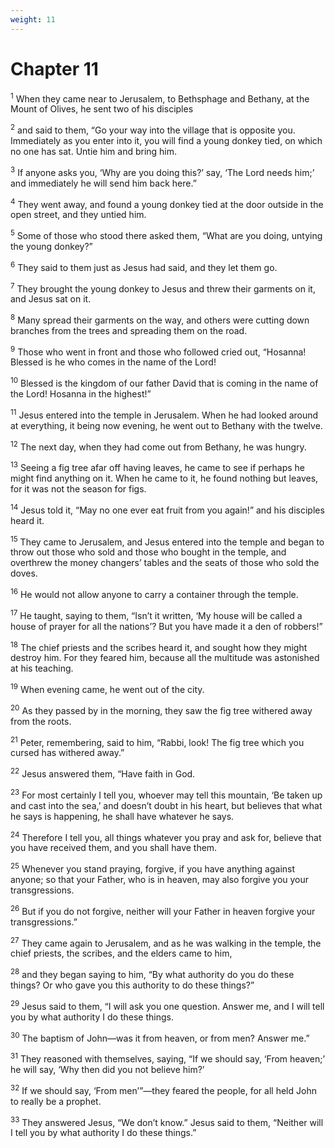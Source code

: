 ```yaml
---
weight: 11
---
```


# Chapter 11

<sup>1</sup> When they came near to Jerusalem, to Bethsphage and Bethany, at the Mount of Olives, he sent two of his disciples 

<sup>2</sup> and said to them, “Go your way into the village that is opposite you. Immediately as you enter into it, you will find a young donkey tied, on which no one has sat. Untie him and bring him. 

<sup>3</sup> If anyone asks you, ‘Why are you doing this?’ say, ‘The Lord needs him;’ and immediately he will send him back here.” 

<sup>4</sup> They went away, and found a young donkey tied at the door outside in the open street, and they untied him. 

<sup>5</sup> Some of those who stood there asked them, “What are you doing, untying the young donkey?” 

<sup>6</sup> They said to them just as Jesus had said, and they let them go. 

<sup>7</sup> They brought the young donkey to Jesus and threw their garments on it, and Jesus sat on it. 

<sup>8</sup> Many spread their garments on the way, and others were cutting down branches from the trees and spreading them on the road. 

<sup>9</sup> Those who went in front and those who followed cried out, “Hosanna! Blessed is he who comes in the name of the Lord! 

<sup>10</sup> Blessed is the kingdom of our father David that is coming in the name of the Lord! Hosanna in the highest!” 

<sup>11</sup> Jesus entered into the temple in Jerusalem. When he had looked around at everything, it being now evening, he went out to Bethany with the twelve. 

<sup>12</sup> The next day, when they had come out from Bethany, he was hungry. 

<sup>13</sup> Seeing a fig tree afar off having leaves, he came to see if perhaps he might find anything on it. When he came to it, he found nothing but leaves, for it was not the season for figs. 

<sup>14</sup> Jesus told it, “May no one ever eat fruit from you again!” and his disciples heard it. 

<sup>15</sup> They came to Jerusalem, and Jesus entered into the temple and began to throw out those who sold and those who bought in the temple, and overthrew the money changers’ tables and the seats of those who sold the doves. 

<sup>16</sup> He would not allow anyone to carry a container through the temple. 

<sup>17</sup> He taught, saying to them, “Isn’t it written, ‘My house will be called a house of prayer for all the nations’? But you have made it a den of robbers!” 

<sup>18</sup> The chief priests and the scribes heard it, and sought how they might destroy him. For they feared him, because all the multitude was astonished at his teaching. 

<sup>19</sup> When evening came, he went out of the city. 

<sup>20</sup> As they passed by in the morning, they saw the fig tree withered away from the roots. 

<sup>21</sup> Peter, remembering, said to him, “Rabbi, look! The fig tree which you cursed has withered away.” 

<sup>22</sup> Jesus answered them, “Have faith in God. 

<sup>23</sup> For most certainly I tell you, whoever may tell this mountain, ‘Be taken up and cast into the sea,’ and doesn’t doubt in his heart, but believes that what he says is happening, he shall have whatever he says. 

<sup>24</sup> Therefore I tell you, all things whatever you pray and ask for, believe that you have received them, and you shall have them. 

<sup>25</sup> Whenever you stand praying, forgive, if you have anything against anyone; so that your Father, who is in heaven, may also forgive you your transgressions. 

<sup>26</sup> But if you do not forgive, neither will your Father in heaven forgive your transgressions.” 

<sup>27</sup> They came again to Jerusalem, and as he was walking in the temple, the chief priests, the scribes, and the elders came to him, 

<sup>28</sup> and they began saying to him, “By what authority do you do these things? Or who gave you this authority to do these things?” 

<sup>29</sup> Jesus said to them, “I will ask you one question. Answer me, and I will tell you by what authority I do these things. 

<sup>30</sup> The baptism of John—was it from heaven, or from men? Answer me.” 

<sup>31</sup> They reasoned with themselves, saying, “If we should say, ‘From heaven;’ he will say, ‘Why then did you not believe him?’ 

<sup>32</sup> If we should say, ‘From men’”—they feared the people, for all held John to really be a prophet. 

<sup>33</sup> They answered Jesus, “We don’t know.” Jesus said to them, “Neither will I tell you by what authority I do these things.” 


